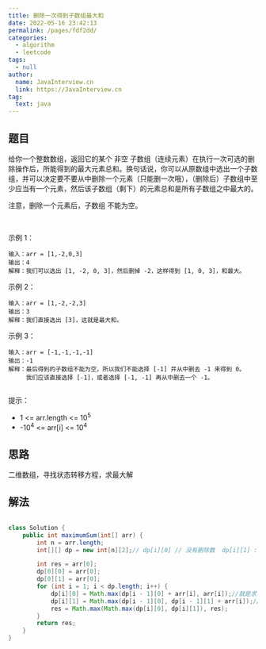 ```yaml
---
title: 删除一次得到子数组最大和
date: 2022-05-16 23:42:13
permalink: /pages/fdf2dd/
categories: 
  - algorithm
  - leetcode
tags: 
  - null
author: 
  name: JavaInterview.cn
  link: https://JavaInterview.cn
tag: 
  text: java
---
```




## 题目

给你一个整数数组，返回它的某个 非空 子数组（连续元素）在执行一次可选的删除操作后，所能得到的最大元素总和。换句话说，你可以从原数组中选出一个子数组，并可以决定要不要从中删除一个元素（只能删一次哦），（删除后）子数组中至少应当有一个元素，然后该子数组（剩下）的元素总和是所有子数组之中最大的。

注意，删除一个元素后，子数组 不能为空。

 

示例 1：

    输入：arr = [1,-2,0,3]
    输出：4
    解释：我们可以选出 [1, -2, 0, 3]，然后删掉 -2，这样得到 [1, 0, 3]，和最大。
示例 2：

    输入：arr = [1,-2,-2,3]
    输出：3
    解释：我们直接选出 [3]，这就是最大和。
示例 3：

    输入：arr = [-1,-1,-1,-1]
    输出：-1
    解释：最后得到的子数组不能为空，所以我们不能选择 [-1] 并从中删去 -1 来得到 0。
         我们应该直接选择 [-1]，或者选择 [-1, -1] 再从中删去一个 -1。
     

提示：

- 1 <= arr.length <= 10<sup>5</sup>
- -10<sup>4</sup> <= arr[i] <= 10<sup>4</sup>


## 思路

二维数组，寻找状态转移方程，求最大解

## 解法
```java

class Solution {
    public int maximumSum(int[] arr) {
        int n = arr.length;
        int[][] dp = new int[n][2];// dp[i][0] // 没有删除数  dp[i][1] : 删除了一个数

        int res = arr[0];
        dp[0][0] = arr[0];
        dp[0][1] = arr[0];
        for (int i = 1; i < dp.length; i++) {
            dp[i][0] = Math.max(dp[i - 1][0] + arr[i], arr[i]);//就是求 最大的连续子数组的和
            dp[i][1] = Math.max(dp[i - 1][0], dp[i - 1][1] + arr[i]);//删了前面的或者当前这一个
            res = Math.max(Math.max(dp[i][0], dp[i][1]), res);
        }
        return res;
    }
}
```